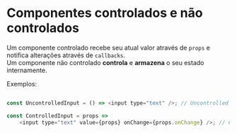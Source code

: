 # Componentes controlados e não controlados

Um componente controlado recebe seu atual valor através de `props` e notifica alterações através de `callbacks`.  
Um componente não controlado **controla** e **armazena** o seu estado internamente.    

Exemplos:

```js

const UncontrolledInput = () => <input type="text" />; // Uncontrolled

const ControlledInput = props => 
    <input type="text" value={props} onChange={props.onChange} />; // Controlled

```